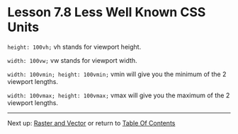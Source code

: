 # Lesson 7.8 Less Well Known CSS Units

`height: 100vh;` vh stands for viewport height.

`width: 100vw;` vw stands for viewport width.

`width: 100vmin; height: 100vmin;` vmin will give you the minimum of the 2 viewport lengths.

`width: 100vmax; height: 100vmax;` vmax will give you the maximum of the 2 viewport lengths.

- - -
Next up: [Raster and Vector](ND024_Part2_Lesson07_09.md) or return to [Table Of Contents](./ND024_TableOfContents.md)
